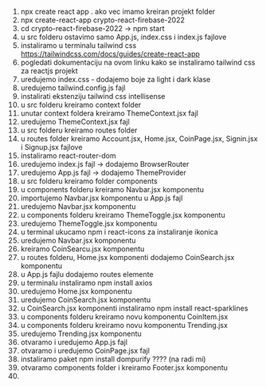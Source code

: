 1. npx create react app . ako vec imamo kreiran projekt folder
2. npx create-react-app crypto-react-firebase-2022
3. cd crypto-react-firebase-2022 -> npm start
4. u src folderu ostavimo samo App.js, index.css i index.js fajlove
5. instaliramo u terminalu tailwind css https://tailwindcss.com/docs/guides/create-react-app
6. pogledati dokumentaciju na ovom linku kako se instaliramo tailwind css za reactjs projekt
7. uredujemo index.css - dodajemo boje za light i dark klase
8. uredujemo tailwind.config.js fajl
9. instalirati ekstenziju tailwind css intellisense
10. u src folderu kreiramo context folder
11. unutar context foldera kreiramo ThemeContext.jsx fajl
12. uredujemo ThemeContext.jsx fajl
13. u src folderu kreiramo routes folder
14. u routes folder kreiramo Account.jsx, Home.jsx, CoinPage.jsx, Signin.jsx i Signup.jsx fajlove
15. instaliramo react-router-dom
16. uredujemo index.js fajl -> dodajemo BrowserRouter
17. uredujemo App.js fajl -> dodajemo ThemeProvider
18. u src folderu kreiramo folder components
19. u components folderu kreiramo Navbar.jsx komponentu
20. importujemo Navbar.jsx komponentu u App.js fajl
21. uredujemo Navbar.jsx komponentu
22. u components folderu kreiramo ThemeToggle.jsx komponentu
23. uredujemo ThemeToggle.jsx komponentu
24. u terminal ukucamo npm i react-icons za instaliranje ikonica
25. uredujemo Navbar.jsx komponentu
26. kreiramo CoinSearcu.jsx komponentu
27. u routes folderu, Home.jsx komponenti dodajemo CoinSearch.jsx komponentu
28. u App.js fajlu dodajemo routes elemente
29. u terminalu instaliramo npm install axios
30. uredujemo Home.jsx komponentu
31. uredujemo CoinSearch.jsx komponentu
32. u CoinSearch.jsx komponenti instaliramo npm install react-sparklines
33. u components folderu kreiramo novu komponentu CoinItem.jsx
34. u components folderu kreiramo novu komponentu Trending.jsx
35. uredujemo Trending.jsx komponentu
36. otvaramo i uredujemo App.js fajl
37. otvaramo i uredujemo CoinPage.jsx fajl
38. instaliramo paket npm install dompurify ???? (na radi mi)
39. otvaramo components folder i kreiramo Footer.jsx komponentu
40.  